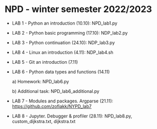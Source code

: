 # NPD - winter semester 2022/2023
* LAB 1 - Python an introduction (10.10): NPD_lab1.py
* LAB 2 - Python basic programming (17.10): NDP_lab2.py
* LAB 3 - Python continuation (24.10): NDP_lab3.py
* LAB 4 - Linux an introduction (4.11): NDP_lab4.sh
* LAB 5 - Git an introduction (7.11)
* LAB 6 - Python data types and functions (14.11)

  a) Homework: NPD_lab6.py
  
  b) Additional task: NPD_lab6_additional.py

* LAB 7 - Modules and packages. Argparse (21.11): https://github.com/zofiakk/NYPD_lab7
* LAB 8 - Jupyter. Debugger & profiler (28.11): NPD_lab8.py, custom_dijkstra.txt, dijkstra.txt
